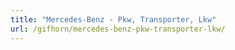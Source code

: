 ```yaml
---
title: "Mercedes-Benz - Pkw, Transporter, Lkw"
url: /gifhorn/mercedes-benz-pkw-transporter-lkw/
---
```

